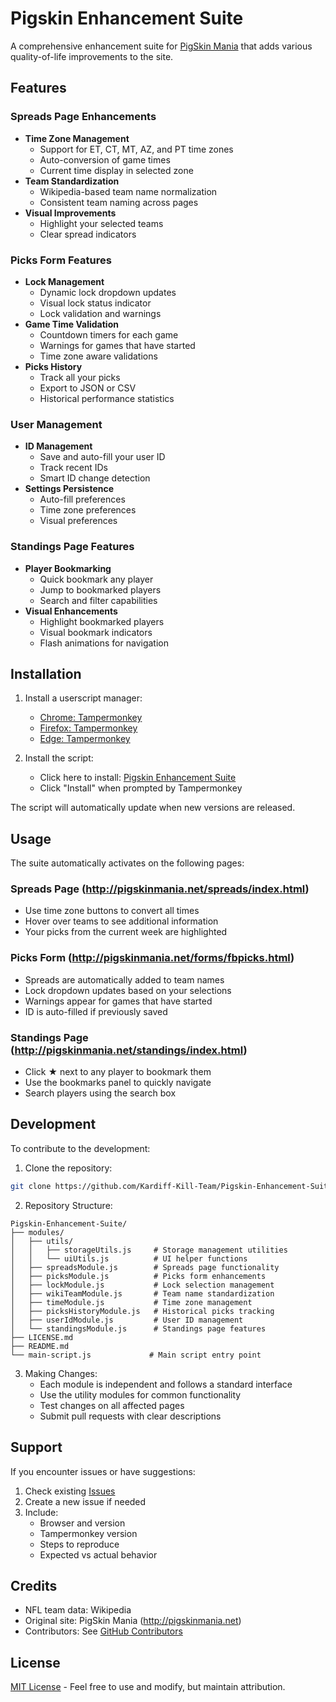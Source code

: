 # Pigskin Enhancement Suite

A comprehensive enhancement suite for [PigSkin Mania](http://pigskinmania.net) that adds various quality-of-life improvements to the site.

## Features

### Spreads Page Enhancements
- **Time Zone Management**
    - Support for ET, CT, MT, AZ, and PT time zones
    - Auto-conversion of game times
    - Current time display in selected zone
- **Team Standardization**
    - Wikipedia-based team name normalization
    - Consistent team naming across pages
- **Visual Improvements**
    - Highlight your selected teams
    - Clear spread indicators

### Picks Form Features
- **Lock Management**
    - Dynamic lock dropdown updates
    - Visual lock status indicator
    - Lock validation and warnings
- **Game Time Validation**
    - Countdown timers for each game
    - Warnings for games that have started
    - Time zone aware validations
- **Picks History**
    - Track all your picks
    - Export to JSON or CSV
    - Historical performance statistics

### User Management
- **ID Management**
    - Save and auto-fill your user ID
    - Track recent IDs
    - Smart ID change detection
- **Settings Persistence**
    - Auto-fill preferences
    - Time zone preferences
    - Visual preferences

### Standings Page Features
- **Player Bookmarking**
    - Quick bookmark any player
    - Jump to bookmarked players
    - Search and filter capabilities
- **Visual Enhancements**
    - Highlight bookmarked players
    - Visual bookmark indicators
    - Flash animations for navigation

## Installation

1. Install a userscript manager:
    - [Chrome: Tampermonkey](https://chrome.google.com/webstore/detail/tampermonkey/dhdgffkkebhmkfjojejmpbldmpobfkfo)
    - [Firefox: Tampermonkey](https://addons.mozilla.org/en-US/firefox/addon/tampermonkey/)
    - [Edge: Tampermonkey](https://microsoftedge.microsoft.com/addons/detail/tampermonkey/iikmkjmpaadaobahmlepeloendndfphd)

2. Install the script:
    - Click here to install: [Pigskin Enhancement Suite](https://raw.githubusercontent.com/Kardiff-Kill-Team/Pigskin-Enhancement-Suite/main/main-script.js)
    - Click "Install" when prompted by Tampermonkey

The script will automatically update when new versions are released.

## Usage

The suite automatically activates on the following pages:

### Spreads Page (http://pigskinmania.net/spreads/index.html)
- Use time zone buttons to convert all times
- Hover over teams to see additional information
- Your picks from the current week are highlighted

### Picks Form (http://pigskinmania.net/forms/fbpicks.html)
- Spreads are automatically added to team names
- Lock dropdown updates based on your selections
- Warnings appear for games that have started
- ID is auto-filled if previously saved

### Standings Page (http://pigskinmania.net/standings/index.html)
- Click ★ next to any player to bookmark them
- Use the bookmarks panel to quickly navigate
- Search players using the search box

## Development

To contribute to the development:

1. Clone the repository:
```bash
git clone https://github.com/Kardiff-Kill-Team/Pigskin-Enhancement-Suite.git
```

2. Repository Structure:
```
Pigskin-Enhancement-Suite/
├── modules/
│   ├── utils/
│   │   ├── storageUtils.js     # Storage management utilities
│   │   └── uiUtils.js          # UI helper functions
│   ├── spreadsModule.js        # Spreads page functionality
│   ├── picksModule.js          # Picks form enhancements
│   ├── lockModule.js           # Lock selection management
│   ├── wikiTeamModule.js       # Team name standardization
│   ├── timeModule.js           # Time zone management
│   ├── picksHistoryModule.js   # Historical picks tracking
│   ├── userIdModule.js         # User ID management
│   └── standingsModule.js      # Standings page features
├── LICENSE.md
├── README.md
└── main-script.js             # Main script entry point
```

3. Making Changes:
    - Each module is independent and follows a standard interface
    - Use the utility modules for common functionality
    - Test changes on all affected pages
    - Submit pull requests with clear descriptions

## Support

If you encounter issues or have suggestions:

1. Check existing [Issues](https://github.com/Kardiff-Kill-Team/Pigskin-Enhancement-Suite/issues)
2. Create a new issue if needed
3. Include:
    - Browser and version
    - Tampermonkey version
    - Steps to reproduce
    - Expected vs actual behavior

## Credits

- NFL team data: Wikipedia
- Original site: PigSkin Mania (http://pigskinmania.net)
- Contributors: See [GitHub Contributors](https://github.com/Kardiff-Kill-Team/Pigskin-Enhancement-Suite/graphs/contributors)

## License

[MIT License](LICENSE.md) - Feel free to use and modify, but maintain attribution.